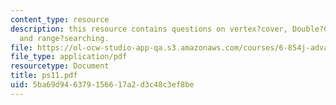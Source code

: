 ```yaml
---
content_type: resource
description: this resource contains questions on vertex?cover, Double?Coverage?algorithm,
  and range?searching.
file: https://ol-ocw-studio-app-qa.s3.amazonaws.com/courses/6-854j-advanced-algorithms-fall-2005/5ba69d946379156617a2d3c48c3ef8be_ps11.pdf
file_type: application/pdf
resourcetype: Document
title: ps11.pdf
uid: 5ba69d94-6379-1566-17a2-d3c48c3ef8be
---
```

